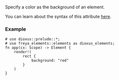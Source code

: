 Specify a color as the background of an element.

You can learn about the syntax of this attribute [here](#color-syntax).

### Example

```rust, no_run
# use dioxus::prelude::*;
# use freya_elements::elements as dioxus_elements;
fn app(cx: Scope) -> Element {
    render!(
        rect {
            background: "red"
        }
    )
}
```